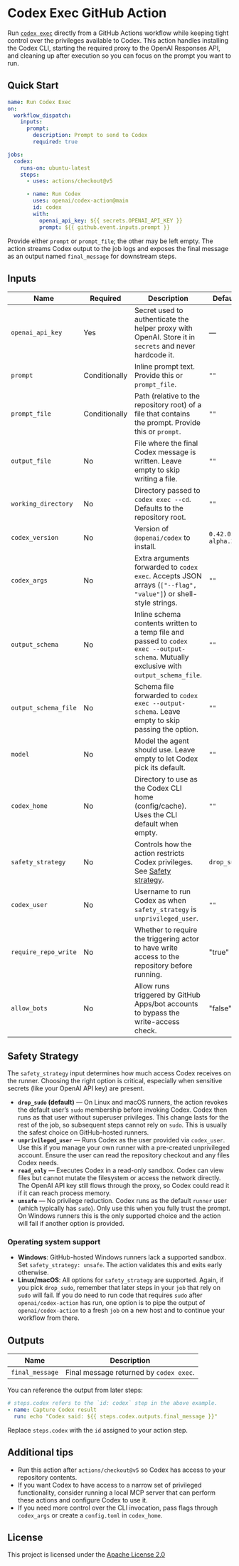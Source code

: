 # Codex Exec GitHub Action

Run [`codex exec`](https://github.com/openai/codex#codex-exec) directly from a GitHub Actions workflow while keeping tight control over the privileges available to Codex. This action handles installing the Codex CLI, starting the required proxy to the OpenAI Responses API, and cleaning up after execution so you can focus on the prompt you want to run.

## Quick Start

```yaml
name: Run Codex Exec
on:
  workflow_dispatch:
    inputs:
      prompt:
        description: Prompt to send to Codex
        required: true

jobs:
  codex:
    runs-on: ubuntu-latest
    steps:
      - uses: actions/checkout@v5

      - name: Run Codex
        uses: openai/codex-action@main
        id: codex
        with:
          openai_api_key: ${{ secrets.OPENAI_API_KEY }}
          prompt: ${{ github.event.inputs.prompt }}
```

Provide either `prompt` or `prompt_file`; the other may be left empty. The action streams Codex output to the job logs and exposes the final message as an output named `final_message` for downstream steps.

## Inputs

| Name                 | Required      | Description                                                                                                                             | Default          |
| -------------------- | ------------- | --------------------------------------------------------------------------------------------------------------------------------------- | ---------------- |
| `openai_api_key`     | Yes           | Secret used to authenticate the helper proxy with OpenAI. Store it in `secrets` and never hardcode it.                                  | —                |
| `prompt`             | Conditionally | Inline prompt text. Provide this or `prompt_file`.                                                                                      | `""`             |
| `prompt_file`        | Conditionally | Path (relative to the repository root) of a file that contains the prompt. Provide this or `prompt`.                                    | `""`             |
| `output_file`        | No            | File where the final Codex message is written. Leave empty to skip writing a file.                                                      | `""`             |
| `working_directory`  | No            | Directory passed to `codex exec --cd`. Defaults to the repository root.                                                                 | `""`             |
| `codex_version`      | No            | Version of `@openai/codex` to install.                                                                                                  | `0.42.0-alpha.3` |
| `codex_args`         | No            | Extra arguments forwarded to `codex exec`. Accepts JSON arrays (`["--flag", "value"]`) or shell-style strings.                          | `""`             |
| `output_schema`      | No            | Inline schema contents written to a temp file and passed to `codex exec --output-schema`. Mutually exclusive with `output_schema_file`. | `""`             |
| `output_schema_file` | No            | Schema file forwarded to `codex exec --output-schema`. Leave empty to skip passing the option.                                          | `""`             |
| `model`              | No            | Model the agent should use. Leave empty to let Codex pick its default.                                                                  | `""`             |
| `codex_home`         | No            | Directory to use as the Codex CLI home (config/cache). Uses the CLI default when empty.                                                 | `""`             |
| `safety_strategy`    | No            | Controls how the action restricts Codex privileges. See [Safety strategy](#safety-strategy).                                            | `drop_sudo`      |
| `codex_user`         | No            | Username to run Codex as when `safety_strategy` is `unprivileged_user`.                                                                 | `""`             |
| `require_repo_write` | No            | Whether to require the triggering actor to have write access to the repository before running.                                          | "true"           |
| `allow_bots`         | No            | Allow runs triggered by GitHub Apps/bot accounts to bypass the write-access check.                                                      | "false"          |

## Safety Strategy

The `safety_strategy` input determines how much access Codex receives on the runner. Choosing the right option is critical, especially when sensitive secrets (like your OpenAI API key) are present.

- **`drop_sudo` (default)** — On Linux and macOS runners, the action revokes the default user’s `sudo` membership before invoking Codex. Codex then runs as that user without superuser privileges. This change lasts for the rest of the job, so subsequent steps cannot rely on `sudo`. This is usually the safest choice on GitHub-hosted runners.
- **`unprivileged_user`** — Runs Codex as the user provided via `codex_user`. Use this if you manage your own runner with a pre-created unprivileged account. Ensure the user can read the repository checkout and any files Codex needs.
- **`read_only`** — Executes Codex in a read-only sandbox. Codex can view files but cannot mutate the filesystem or access the network directly. The OpenAI API key still flows through the proxy, so Codex could read it if it can reach process memory.
- **`unsafe`** — No privilege reduction. Codex runs as the default `runner` user (which typically has `sudo`). Only use this when you fully trust the prompt. On Windows runners this is the only supported choice and the action will fail if another option is provided.

### Operating system support

- **Windows**: GitHub-hosted Windows runners lack a supported sandbox. Set `safety_strategy: unsafe`. The action validates this and exits early otherwise.
- **Linux/macOS**: All options for `safety_strategy` are supported. Again, if you pick `drop_sudo`, remember that later steps in your `job` that rely on `sudo` will fail. If you do need to run code that requires `sudo` after `openai/codex-action` has run, one option is to pipe the output of `openai/codex-action` to a fresh `job` on a new host and to continue your workflow from there.

## Outputs

| Name            | Description                             |
| --------------- | --------------------------------------- |
| `final_message` | Final message returned by `codex exec`. |

You can reference the output from later steps:

```yaml
# steps.codex refers to the `id: codex` step in the above example.
- name: Capture Codex result
  run: echo "Codex said: ${{ steps.codex.outputs.final_message }}"
```

Replace `steps.codex` with the `id` assigned to your action step.

## Additional tips

- Run this action after `actions/checkout@v5` so Codex has access to your repository contents.
- If you want Codex to have access to a narrow set of privileged functionality, consider running a local MCP server that can perform these actions and configure Codex to use it.
- If you need more control over the CLI invocation, pass flags through `codex_args` or create a `config.toml` in `codex_home`.

## License

This project is licensed under the [Apache License 2.0](./LICENSE)
